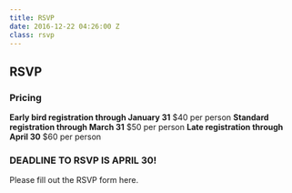 ```yaml
---
title: RSVP
date: 2016-12-22 04:26:00 Z
class: rsvp
---
```


## RSVP

### Pricing

**Early bird registration through January 31**
$40 per person
**Standard registration through March 31**
$50 per person
**Late registration through April 30**
$60 per person

### DEADLINE TO RSVP IS APRIL 30!
Please fill out the RSVP form here.